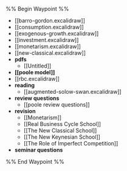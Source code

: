 %% Begin Waypoint %%
- [[barro-gordon.excalidraw]]
- [[consumption.excalidraw]]
- [[exogenous-growth.excalidraw]]
- [[investment.excalidraw]]
- [[monetarism.excalidraw]]
- [[new-classical.excalidraw]]
- **pdfs**
	- [[Untitled]]
- **[[poole model]]**
- [[rbc.excalidraw]]
- **reading**
	- [[augmented-solow-swan.excalidraw]]
- **review questions**
	- [[poole review questions]]
- **revision**
	- [[Monetarism]]
	- [[Real Business Cycle School]]
	- [[The New Classical School]]
	- [[The New Keynesian School]]
	- [[The Role of Imperfect Competition]]
- **seminar questions**

%% End Waypoint %%
 
